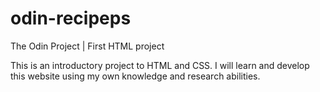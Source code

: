 # odin-recipeps
The Odin Project | First HTML project

This is an introductory project to HTML and CSS. 
I will learn and develop this website using my own knowledge and research abilities.